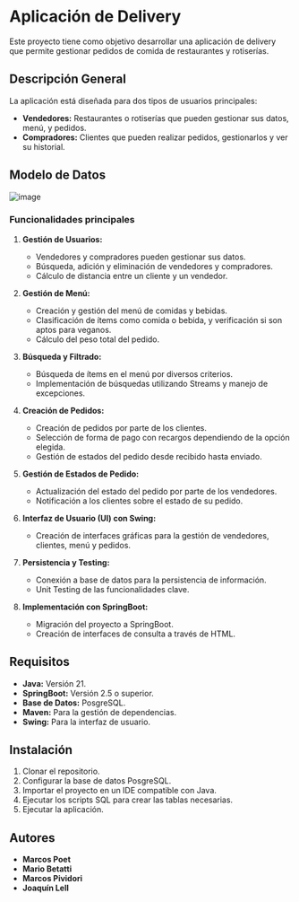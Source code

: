 # Aplicación de Delivery

Este proyecto tiene como objetivo desarrollar una aplicación de delivery que permite gestionar pedidos de comida de restaurantes y rotiserías.

## Descripción General

La aplicación está diseñada para dos tipos de usuarios principales:
- **Vendedores:** Restaurantes o rotiserías que pueden gestionar sus datos, menú, y pedidos.
- **Compradores:** Clientes que pueden realizar pedidos, gestionarlos y ver su historial.

## Modelo de Datos
![image](https://github.com/user-attachments/assets/5b9ba7a6-c022-4a92-8560-d16fa14e9d08)



### Funcionalidades principales

1. **Gestión de Usuarios:**
   - Vendedores y compradores pueden gestionar sus datos.
   - Búsqueda, adición y eliminación de vendedores y compradores.
   - Cálculo de distancia entre un cliente y un vendedor.

2. **Gestión de Menú:**
   - Creación y gestión del menú de comidas y bebidas.
   - Clasificación de ítems como comida o bebida, y verificación si son aptos para veganos.
   - Cálculo del peso total del pedido.

3. **Búsqueda y Filtrado:**
   - Búsqueda de ítems en el menú por diversos criterios.
   - Implementación de búsquedas utilizando Streams y manejo de excepciones.

4. **Creación de Pedidos:**
   - Creación de pedidos por parte de los clientes.
   - Selección de forma de pago con recargos dependiendo de la opción elegida.
   - Gestión de estados del pedido desde recibido hasta enviado.

5. **Gestión de Estados de Pedido:**
   - Actualización del estado del pedido por parte de los vendedores.
   - Notificación a los clientes sobre el estado de su pedido.

6. **Interfaz de Usuario (UI) con Swing:**
   - Creación de interfaces gráficas para la gestión de vendedores, clientes, menú y pedidos.

7. **Persistencia y Testing:**
   - Conexión a base de datos para la persistencia de información.
   - Unit Testing de las funcionalidades clave.

8. **Implementación con SpringBoot:**
   - Migración del proyecto a SpringBoot.
   - Creación de interfaces de consulta a través de HTML.

## Requisitos

- **Java:** Versión 21.
- **SpringBoot:** Versión 2.5 o superior.
- **Base de Datos:** PosgreSQL.
- **Maven:** Para la gestión de dependencias.
- **Swing:** Para la interfaz de usuario.

## Instalación

1. Clonar el repositorio.
2. Configurar la base de datos PosgreSQL.
3. Importar el proyecto en un IDE compatible con Java.
4. Ejecutar los scripts SQL para crear las tablas necesarias.
5. Ejecutar la aplicación.

## Autores

- **Marcos Poet**
- **Mario Betatti**
- **Marcos Pividori**
- **Joaquín Lell**
